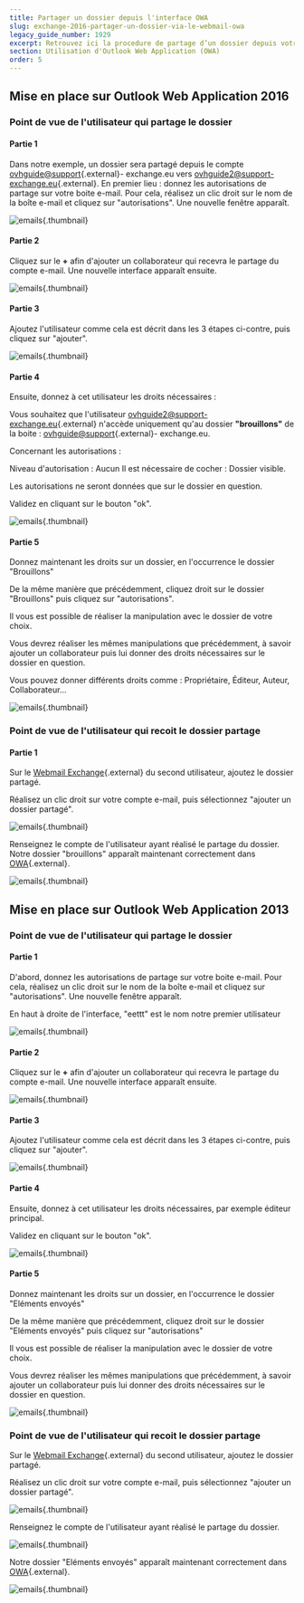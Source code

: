 ```yaml
---
title: Partager un dossier depuis l'interface OWA
slug: exchange-2016-partager-un-dossier-via-le-webmail-owa
legacy_guide_number: 1929
excerpt: Retrouvez ici la procedure de partage d’un dossier depuis votre compte Exchange 2016
section: Utilisation d'Outlook Web Application (OWA)
order: 5
---
```


## Mise en place sur Outlook Web Application 2016

### Point de vue de l'utilisateur qui partage le dossier

#### Partie 1
Dans notre exemple, un dossier sera partagé depuis le compte [ovhguide@support](mailto:ovhguide@support){.external}- exchange.eu vers [ovhguide2@support-exchange.eu](mailto:ovhguide2@support-exchange.eu){.external}. En premier lieu : donnez les autorisations de partage sur votre boite e-mail. Pour cela, réalisez un clic droit sur le nom de la boîte e-mail et cliquez sur "autorisations". Une nouvelle fenêtre apparaît.

![emails](images/2976.png){.thumbnail}

#### Partie 2
Cliquez sur le  **+**  afin d'ajouter un collaborateur qui recevra le partage du compte e-mail. Une nouvelle interface apparaît ensuite.

![emails](images/2982.png){.thumbnail}

#### Partie 3
Ajoutez l'utilisateur comme cela est décrit dans les 3 étapes ci-contre, puis cliquez sur "ajouter".

![emails](images/2983.png){.thumbnail}

#### Partie 4
Ensuite, donnez à cet utilisateur les droits nécessaires :

Vous souhaitez que l'utilisateur [ovhguide2@support-exchange.eu](mailto:ovhguide2@support-exchange.eu){.external} n'accède uniquement qu'au dossier  **"brouillons"**  de la boite : [ovhguide@support](mailto:ovhguide@support){.external}- exchange.eu.

Concernant les autorisations :

Niveau d'autorisation : Aucun Il est nécessaire de cocher : Dossier visible.

Les autorisations ne seront données que sur le dossier en question.

Validez en cliquant sur le bouton  "ok".

![emails](images/2985.png){.thumbnail}

#### Partie 5

Donnez maintenant les droits sur un dossier, en l'occurrence le dossier "Brouillons"

De la même manière que précédemment, cliquez droit sur le dossier "Brouillons" puis cliquez sur "autorisations".

Il vous est possible de réaliser la manipulation avec le dossier de votre choix.

Vous devrez réaliser les mêmes manipulations que précédemment, à savoir ajouter un collaborateur puis lui donner des droits nécessaires sur le dossier en question.

Vous pouvez donner différents droits comme :  Propriétaire, Éditeur, Auteur, Collaborateur...

![emails](images/2986.png){.thumbnail}

### Point de vue de l'utilisateur qui recoit le dossier partage

#### Partie 1
Sur le [Webmail Exchange](https://ex.mail.ovh.net/owa/){.external} du second utilisateur, ajoutez le dossier partagé.

Réalisez un clic droit sur votre compte e-mail, puis sélectionnez "ajouter un dossier partagé".

![emails](images/2988.png){.thumbnail}

Renseignez le compte de l'utilisateur ayant réalisé le partage du dossier. Notre dossier "brouillons" apparaît maintenant correctement dans [OWA](https://ex.mail.ovh.net/owa/){.external}.

![emails](images/2989.png){.thumbnail}

## Mise en place sur Outlook Web Application 2013

### Point de vue de l'utilisateur qui partage le dossier

#### Partie 1
D'abord, donnez les autorisations de partage sur votre boite e-mail. Pour cela, réalisez un clic droit sur le nom de la boîte e-mail et cliquez sur "autorisations". Une nouvelle fenêtre apparaît.

En haut à droite de l'interface, "eettt" est le nom notre premier utilisateur

![emails](images/1008.png){.thumbnail}

#### Partie 2
Cliquez sur le  **+**  afin d'ajouter un collaborateur qui recevra le partage du compte e-mail. Une nouvelle interface apparaît ensuite.

![emails](images/1009.png){.thumbnail}

#### Partie 3
Ajoutez l'utilisateur comme cela est décrit dans les 3 étapes ci-contre, puis cliquez sur "ajouter".

![emails](images/1012.png){.thumbnail}

#### Partie 4
Ensuite, donnez à cet utilisateur les droits nécessaires, par exemple éditeur principal.

Validez en cliquant sur le bouton  "ok".

![emails](images/1013.png){.thumbnail}

#### Partie 5
Donnez maintenant les droits sur un dossier, en l'occurrence le dossier "Eléments envoyés"

De la même manière que précédemment, cliquez droit sur le dossier "Eléments envoyés" puis cliquez sur "autorisations"

Il vous est possible de réaliser la manipulation avec le dossier de votre choix.

Vous devrez réaliser les mêmes manipulations que précédemment, à savoir ajouter un collaborateur puis lui donner des droits nécessaires sur le dossier en question.

![emails](images/1014.png){.thumbnail}

### Point de vue de l'utilisateur qui recoit le dossier partage

Sur le [Webmail Exchange](https://ex.mail.ovh.net/owa/){.external} du second utilisateur, ajoutez le dossier partagé.

Réalisez un clic droit sur votre compte e-mail, puis sélectionnez "ajouter un dossier partagé".

![emails](images/1015.png){.thumbnail}

Renseignez le compte de l'utilisateur ayant réalisé le partage du dossier.

![emails](images/1016.png){.thumbnail}

Notre dossier "Eléments envoyés" apparaît maintenant correctement dans [OWA](https://ex.mail.ovh.net/owa/){.external}.

![emails](images/1017.png){.thumbnail}